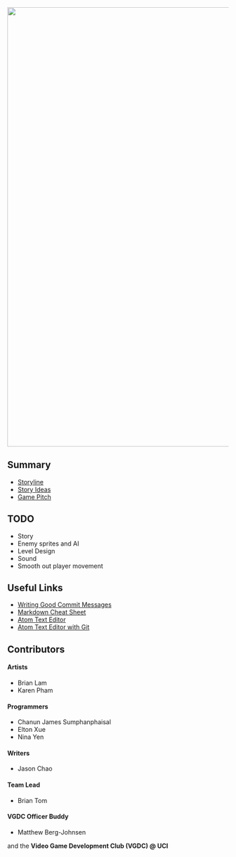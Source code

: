 <img src="https://github.com/BTx123/VGDC_TheLastRobot/blob/master/logo_placeholder.jpg" width="1000px" />

## Summary
* [Storyline](https://github.com/BTx123/VGDC_TheLastRobot/blob/master/story/storyline.md)
* [Story Ideas](https://github.com/BTx123/VGDC_TheLastRobot/blob/master/story/story_ideas.md#story-ideas)
* [Game Pitch](https://github.com/BTx123/VGDC_TheLastRobot/blob/master/story/game_pitch.md#game-pitch)

## TODO
* Story
* Enemy sprites and AI
* Level Design
* Sound
* Smooth out player movement

## Useful Links
* [Writing Good Commit Messages](https://github.com/erlang/otp/wiki/Writing-good-commit-messages)
* [Markdown Cheat Sheet](https://github.com/adam-p/markdown-here/wiki/Markdown-Cheatsheet)
* [Atom Text Editor](https://atom.io/)
* [Atom Text Editor with Git](https://atom.io/packages/git-plus)

## Contributors

#### Artists
* Brian Lam
* Karen Pham

#### Programmers
* Chanun James Sumphanphaisal
* Elton Xue
* Nina Yen

#### Writers
* Jason Chao

#### Team Lead
* Brian Tom

#### VGDC Officer Buddy
* Matthew Berg-Johnsen

and the **Video Game Development Club (VGDC) @ UCI**
